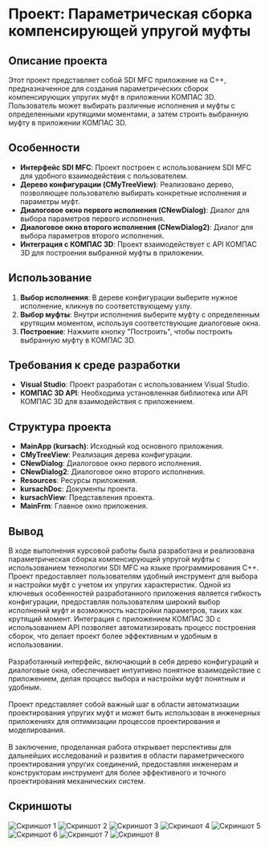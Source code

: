 # Проект: Параметрическая сборка компенсирующей упругой муфты

## Описание проекта
Этот проект представляет собой SDI MFC приложение на C++, предназначенное для создания параметрических сборок компенсирующих упругих муфт в приложении КОМПАС 3D. Пользователь может выбирать различные исполнения и муфты с определенными крутящими моментами, а затем строить выбранную муфту в приложении КОМПАС 3D.

## Особенности
- **Интерфейс SDI MFC**: Проект построен с использованием SDI MFC для удобного взаимодействия с пользователем.
- **Дерево конфигурации (CMyTreeView)**: Реализовано дерево, позволяющее пользователю выбирать конкретные исполнения и параметры муфт.
- **Диалоговое окно первого исполнения (CNewDialog)**: Диалог для выбора параметров первого исполнения.
- **Диалоговое окно второго исполнения (CNewDialog2)**: Диалог для выбора параметров второго исполнения.
- **Интеграция с КОМПАС 3D**: Проект взаимодействует с API КОМПАС 3D для построения выбранной муфты в приложении.

## Использование
1. **Выбор исполнения**: В дереве конфигурации выберите нужное исполнение, кликнув по соответствующему узлу.
2. **Выбор муфты**: Внутри исполнения выберите муфту с определенным крутящим моментом, используя соответствующие диалоговые окна.
3. **Построение**: Нажмите кнопку "Построить", чтобы построить выбранную муфту в КОМПАС 3D.

## Требования к среде разработки
- **Visual Studio**: Проект разработан с использованием Visual Studio.
- **КОМПАС 3D API**: Необходима установленная библиотека или API КОМПАС 3D для взаимодействия с приложением.

## Структура проекта
- **MainApp (kursach)**: Исходный код основного приложения.
- **CMyTreeView**: Реализация дерева конфигурации.
- **CNewDialog**: Диалоговое окно первого исполнения.
- **CNewDialog2**: Диалоговое окно второго исполнения.
- **Resources**: Ресурсы приложения.
- **kursachDoc**: Документы проекта.
- **kursachView**: Представления проекта.
- **MainFrm**: Главное окно приложения.
## Вывод
В ходе выполнения курсовой работы была разработана и реализована параметрическая сборка компенсирующей упругой муфты с использованием технологии SDI MFC на языке программирования C++. Проект предоставляет пользователям удобный инструмент для выбора и настройки муфт с учетом их упругих характеристик.
Одной из ключевых особенностей разработанного приложения является гибкость конфигурации, предоставляя пользователям широкий выбор исполнений муфт и возможность настройки параметров, таких как крутящий момент. Интеграция с приложением КОМПАС 3D с использованием API позволяет автоматизировать процесс построения сборок, что делает проект более эффективным и удобным в использовании.</br></br>
Разработанный интерфейс, включающий в себя дерево конфигураций и диалоговые окна, обеспечивает интуитивно понятное взаимодействие с приложением, делая процесс выбора и настройки муфт понятным и удобным.</br></br>
Проект представляет собой важный шаг в области автоматизации проектирования упругих муфт и может быть использован в инженерных приложениях для оптимизации процессов проектирования и моделирования.</br></br>
В заключение, проделанная работа открывает перспективы для дальнейших исследований и развития в области параметрического проектирования упругих соединений, предоставляя инженерам и конструкторам инструмент для более эффективного и точного проектирования механических систем.

## Скриншоты
![Скриншот 1](screenshots/image1.png)
![Скриншот 2](screenshots/image2.png)
![Скриншот 3](screenshots/image3.png)
![Скриншот 4](screenshots/image4.png)
![Скриншот 5](screenshots/image5.png)
![Скриншот 6](screenshots/image6.png)
![Скриншот 7](screenshots/image7.png)
![Скриншот 8](screenshots/image8.png)

